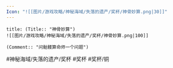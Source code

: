 ```yaml
---
Icon: "![[图片/游戏攻略/神秘海域/失落的遗产/奖杯/神骨妙算.png|30]]"
---
```

```ad-common-bronze-trophy
title: (Title:: "神骨妙算")
![[图片/游戏攻略/神秘海域/失落的遗产/奖杯/神骨妙算.png|100]]

(Comment:: "问骷髅算命师一个问题")
```

#神秘海域/失落的遗产/奖杯 #奖杯 #奖杯/铜
